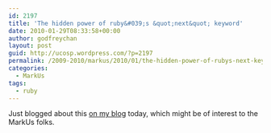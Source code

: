 ```yaml
---
id: 2197
title: 'The hidden power of ruby&#039;s &quot;next&quot; keyword'
date: 2010-01-29T08:33:58+00:00
author: godfreychan
layout: post
guid: http://ucosp.wordpress.com/?p=2197
permalink: /2009-2010/markus/2010/01/the-hidden-power-of-rubys-next-keyword/
categories:
  - MarkUs
tags:
  - ruby
---
```

Just blogged about this [on my blog](http://www.chancancode.com/2010/01/29/the-hidden-power-of-rubys-next-keyword/) today, which might be of interest to the MarkUs folks.